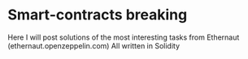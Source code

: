# Smart-contracts breaking
Here I will post solutions of the most interesting tasks from Ethernaut (ethernaut.openzeppelin.com) 
All written in Solidity
